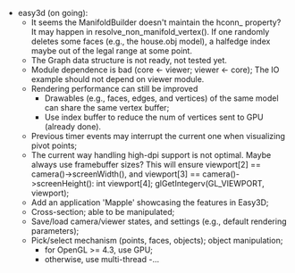 * easy3d (on going):
    - It seems the ManifoldBuilder doesn't maintain the hconn_ property? It may happen in resolve_non_manifold_vertex().
      If one randomly deletes some faces (e.g., the house.obj model), a halfedge index maybe out of the legal range at 
      some point. 
    - The Graph data structure is not ready, not tested yet.
    - Module dependence is bad (core <- viewer; viewer <- core);  The IO example should not depend on viewer module.
    - Rendering performance can still be improved
        * Drawables (e.g., faces, edges, and vertices) of the same model can share the same vertex buffer;
        * Use index buffer to reduce the num of vertices sent to GPU (already done).
    - Previous timer events may interrupt the current one when visualizing pivot points;
	- The current way handling high-dpi support is not optimal. Maybe always use framebuffer sizes?
	  This will ensure viewport[2] == camera()->screenWidth(), and viewport[3] == camera()->screenHeight():
	            int viewport[4];
                glGetIntegerv(GL_VIEWPORT, viewport);
	- Add an application 'Mapple' showcasing the features in Easy3D;
	- Cross-section; able to be manipulated;
	- Save/load camera/viewer states, and settings (e.g., default rendering parameters);
	- Pick/select mechanism (points, faces, objects); object manipulation;
	    * for OpenGL >= 4.3, use GPU;
	    * otherwise, use multi-thread
	-...